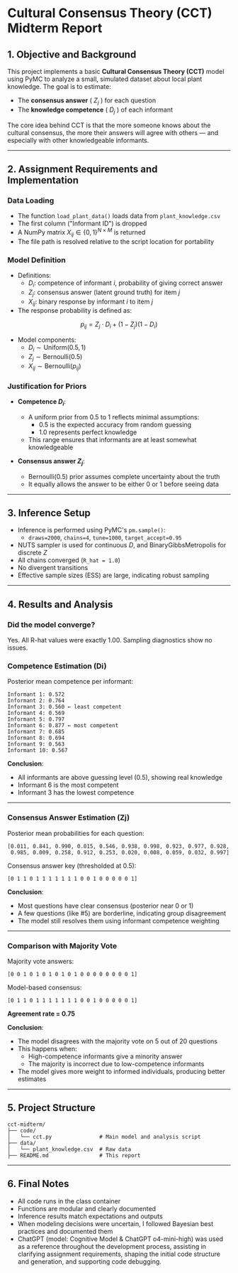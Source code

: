 # Cultural Consensus Theory (CCT) Midterm Report

## 1. Objective and Background

This project implements a basic **Cultural Consensus Theory (CCT)** model using PyMC to analyze a small, simulated dataset about local plant knowledge. The goal is to estimate:

- The **consensus answer** ( $Z_j$ ) for each question    
- The **knowledge competence** ( $D_j$ ) of each informant

The core idea behind CCT is that the more someone knows about the cultural consensus, the more their answers will agree with others — and especially with other knowledgeable informants.

---

## 2. Assignment Requirements and Implementation

### Data Loading

- The function `load_plant_data()` loads data from `plant_knowledge.csv`  
- The first column ("Informant ID") is dropped  
- A NumPy matrix $X_{ij} \in \{0,1\}^{N \times M}$ is returned  
- The file path is resolved relative to the script location for portability

### Model Definition

- Definitions:  
  - $D_i$: competence of informant $i$, probability of giving correct answer  
  - $Z_j$: consensus answer (latent ground truth) for item $j$  
  - $X_{ij}$: binary response by informant $i$ to item $j$  
- The response probability is defined as: 

<div align="center">

$p_{ij} = Z_j \cdot D_i + (1 - Z_j)(1 - D_i)$

</div>

- Model components:  
  - $D_i \sim \text{Uniform}(0.5, 1)$    
  - $Z_j \sim \text{Bernoulli}(0.5)$    
  - $X_{ij} \sim \text{Bernoulli}(p_{ij})$

### Justification for Priors

- **Competence $D_i$**:  
  - A uniform prior from 0.5 to 1 reflects minimal assumptions:  
    - 0.5 is the expected accuracy from random guessing  
    - 1.0 represents perfect knowledge  
  - This range ensures that informants are at least somewhat knowledgeable

- **Consensus answer $Z_j$**:  
  - Bernoulli(0.5) prior assumes complete uncertainty about the truth  
  - It equally allows the answer to be either 0 or 1 before seeing data

---

## 3. Inference Setup

- Inference is performed using PyMC's `pm.sample()`:  
  - `draws=2000`, `chains=4`, `tune=1000`, `target_accept=0.95`  
- NUTS sampler is used for continuous $D$, and BinaryGibbsMetropolis for discrete $Z$  
- All chains converged (`R_hat = 1.0`)  
- No divergent transitions  
- Effective sample sizes (ESS) are large, indicating robust sampling

---

## 4. Results and Analysis

### Did the model converge?

Yes. All R-hat values were exactly 1.00. Sampling diagnostics show no issues.

### Competence Estimation (Di)

Posterior mean competence per informant:

```text
Informant 1: 0.572
Informant 2: 0.764
Informant 3: 0.560 ← least competent
Informant 4: 0.569
Informant 5: 0.797
Informant 6: 0.877 ← most competent
Informant 7: 0.685
Informant 8: 0.694
Informant 9: 0.563
Informant 10: 0.567
```

**Conclusion**:

* All informants are above guessing level (0.5), showing real knowledge
* Informant 6 is the most competent
* Informant 3 has the lowest competence

---

### Consensus Answer Estimation (Zj)

Posterior mean probabilities for each question:

```text
[0.011, 0.841, 0.990, 0.015, 0.546, 0.938, 0.998, 0.923, 0.977, 0.928,
 0.985, 0.009, 0.258, 0.912, 0.253, 0.020, 0.008, 0.059, 0.032, 0.997]
```

Consensus answer key (thresholded at 0.5):

```text
[0 1 1 0 1 1 1 1 1 1 1 0 0 1 0 0 0 0 0 1]
```

**Conclusion**:

* Most questions have clear consensus (posterior near 0 or 1)
* A few questions (like #5) are borderline, indicating group disagreement
* The model still resolves them using informant competence weighting

---

### Comparison with Majority Vote

Majority vote answers:

```text
[0 0 1 0 1 0 1 0 1 0 1 0 0 0 0 0 0 0 0 1]
```

Model-based consensus:

```text
[0 1 1 0 1 1 1 1 1 1 1 0 0 1 0 0 0 0 0 1]
```

**Agreement rate = 0.75**

**Conclusion**:

* The model disagrees with the majority vote on 5 out of 20 questions
* This happens when:
  * High-competence informants give a minority answer
  * The majority is incorrect due to low-competence informants
* The model gives more weight to informed individuals, producing better estimates

---


## 5. Project Structure

```text
cct-midterm/
├── code/
│   └── cct.py               # Main model and analysis script
├── data/
│   └── plant_knowledge.csv  # Raw data
├── README.md                # This report
```

---

## 6. Final Notes

* All code runs in the class container
* Functions are modular and clearly documented
* Inference results match expectations and outputs
* When modeling decisions were uncertain, I followed Bayesian best practices and documented them
* ChatGPT (model: Cognitive Model & ChatGPT o4-mini-high) was used as a reference throughout the development process, assisting in clarifying assignment requirements, shaping the initial code structure and generation, and supporting code debugging.